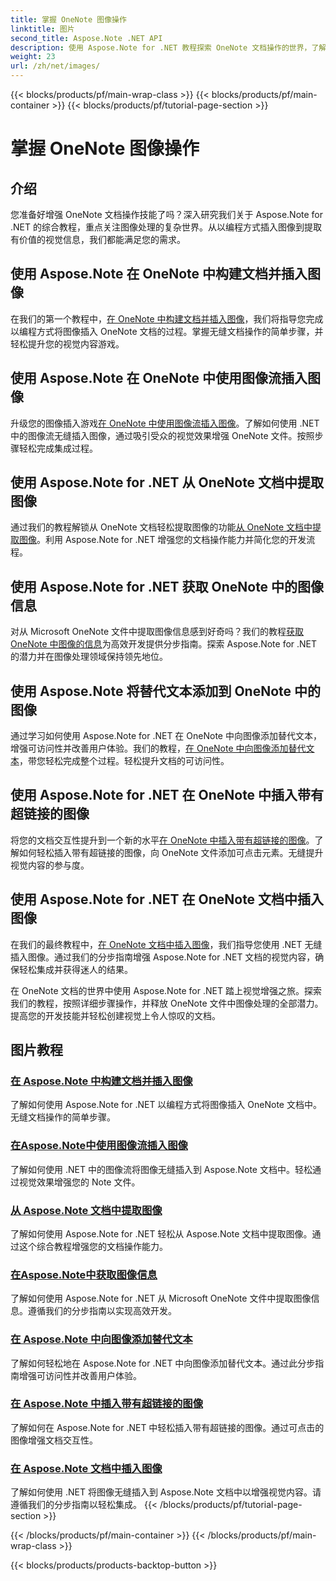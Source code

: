 ```yaml
---
title: 掌握 OneNote 图像操作
linktitle: 图片
second_title: Aspose.Note .NET API
description: 使用 Aspose.Note for .NET 教程探索 OneNote 文档操作的世界，了解无缝图像处理。轻松提升您的视觉内容。
weight: 23
url: /zh/net/images/
---
```


{{< blocks/products/pf/main-wrap-class >}}
{{< blocks/products/pf/main-container >}}
{{< blocks/products/pf/tutorial-page-section >}}

# 掌握 OneNote 图像操作

## 介绍

您准备好增强 OneNote 文档操作技能了吗？深入研究我们关于 Aspose.Note for .NET 的综合教程，重点关注图像处理的复杂世界。从以编程方式插入图像到提取有价值的视觉信息，我们都能满足您的需求。

## 使用 Aspose.Note 在 OneNote 中构建文档并插入图像
在我们的第一个教程中，[在 OneNote 中构建文档并插入图像](./build-doc-insert-image/)，我们将指导您完成以编程方式将图像插入 OneNote 文档的过程。掌握无缝文档操作的简单步骤，并轻松提升您的视觉内容游戏。

## 使用 Aspose.Note 在 OneNote 中使用图像流插入图像
升级您的图像插入游戏[在 OneNote 中使用图像流插入图像](./insert-image-using-image-stream/)。了解如何使用 .NET 中的图像流无缝插入图像，通过吸引受众的视觉效果增强 OneNote 文件。按照步骤轻松完成集成过程。

## 使用 Aspose.Note for .NET 从 OneNote 文档中提取图像
通过我们的教程解锁从 OneNote 文档轻松提取图像的功能[从 OneNote 文档中提取图像](./extract-images/)。利用 Aspose.Note for .NET 增强您的文档操作能力并简化您的开发流程。

## 使用 Aspose.Note for .NET 获取 OneNote 中的图像信息
对从 Microsoft OneNote 文件中提取图像信息感到好奇吗？我们的教程[获取 OneNote 中图像的信息](./get-info-of-images/)为高效开发提供分步指南。探索 Aspose.Note for .NET 的潜力并在图像处理领域保持领先地位。

## 使用 Aspose.Note 将替代文本添加到 OneNote 中的图像
通过学习如何使用 Aspose.Note for .NET 在 OneNote 中向图像添加替代文本，增强可访问性并改善用户体验。我们的教程，[在 OneNote 中向图像添加替代文本](./image-alternative-text/)，带您轻松完成整个过程。轻松提升文档的可访问性。

## 使用 Aspose.Note for .NET 在 OneNote 中插入带有超链接的图像
将您的文档交互性提升到一个新的水平[在 OneNote 中插入带有超链接的图像](./insert-image-hyperlink/)。了解如何轻松插入带有超链接的图像，向 OneNote 文件添加可点击元素。无缝提升视觉内容的参与度。

## 使用 Aspose.Note for .NET 在 OneNote 文档中插入图像
在我们的最终教程中，[在 OneNote 文档中插入图像](./insert-images/)，我们指导您使用 .NET 无缝插入图像。通过我们的分步指南增强 Aspose.Note for .NET 文档的视觉内容，确保轻松集成并获得迷人的结果。

在 OneNote 文档的世界中使用 Aspose.Note for .NET 踏上视觉增强之旅。探索我们的教程，按照详细步骤操作，并释放 OneNote 文件中图像处理的全部潜力。提高您的开发技能并轻松创建视觉上令人惊叹的文档。
## 图片教程
### [在 Aspose.Note 中构建文档并插入图像](./build-doc-insert-image/)
了解如何使用 Aspose.Note for .NET 以编程方式将图像插入 OneNote 文档中。无缝文档操作的简单步骤。
### [在Aspose.Note中使用图像流插入图像](./insert-image-using-image-stream/)
了解如何使用 .NET 中的图像流将图像无缝插入到 Aspose.Note 文档中。轻松通过视觉效果增强您的 Note 文件。
### [从 Aspose.Note 文档中提取图像](./extract-images/)
了解如何使用 Aspose.Note for .NET 轻松从 Aspose.Note 文档中提取图像。通过这个综合教程增强您的文档操作能力。
### [在Aspose.Note中获取图像信息](./get-info-of-images/)
了解如何使用 Aspose.Note for .NET 从 Microsoft OneNote 文件中提取图像信息。遵循我们的分步指南以实现高效开发。
### [在 Aspose.Note 中向图像添加替代文本](./image-alternative-text/)
了解如何轻松地在 Aspose.Note for .NET 中向图像添加替代文本。通过此分步指南增强可访问性并改善用户体验。
### [在 Aspose.Note 中插入带有超链接的图像](./insert-image-hyperlink/)
了解如何在 Aspose.Note for .NET 中轻松插入带有超链接的图像。通过可点击的图像增强文档交互性。
### [在 Aspose.Note 文档中插入图像](./insert-images/)
了解如何使用 .NET 将图像无缝插入到 Aspose.Note 文档中以增强视觉内容。请遵循我们的分步指南以轻松集成。
{{< /blocks/products/pf/tutorial-page-section >}}

{{< /blocks/products/pf/main-container >}}
{{< /blocks/products/pf/main-wrap-class >}}

{{< blocks/products/products-backtop-button >}}
